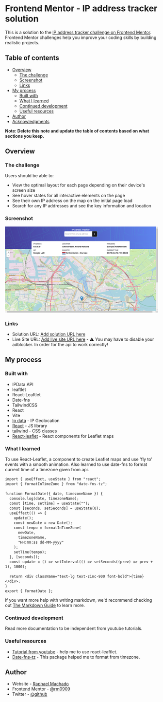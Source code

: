 # Frontend Mentor - IP address tracker solution

This is a solution to the [IP address tracker challenge on Frontend Mentor](https://www.frontendmentor.io/challenges/ip-address-tracker-I8-0yYAH0). Frontend Mentor challenges help you improve your coding skills by building realistic projects.

## Table of contents

- [Overview](#overview)
  - [The challenge](#the-challenge)
  - [Screenshot](#screenshot)
  - [Links](#links)
- [My process](#my-process)
  - [Built with](#built-with)
  - [What I learned](#what-i-learned)
  - [Continued development](#continued-development)
  - [Useful resources](#useful-resources)
- [Author](#author)
- [Acknowledgments](#acknowledgments)

**Note: Delete this note and update the table of contents based on what sections you keep.**

## Overview

### The challenge

Users should be able to:

- View the optimal layout for each page depending on their device's screen size
- See hover states for all interactive elements on the page
- See their own IP address on the map on the initial page load
- Search for any IP addresses and see the key information and location

### Screenshot

![screenshot](./src/assets/images/ss.png)

### Links

- Solution URL: [Add solution URL here](https://www.frontendmentor.io/solutions/ip-tracker-built-with-ipdata-api-and-leaftlet-WCtTRG7FzG)
- Live Site URL: [Add live site URL here](https://ip-tracker-rm.netlify.app) - ⚠ You may have to disable your adblocker. In order for the api to work correctly!

## My process

### Built with

- IPData API
- leaftlet
- React-Leaftlet
- Date-fns
- TailwindCSS
- React
- Vite
- [Ip data](https://ipdata.co/) - IP Geolocation
- [React](https://reactjs.org/) - JS library
- [tailwind](https://tailwindcss.com/) - CSS classes
- [React-leaflet](https://react-leaflet.js.org/) - React components for Leaflet maps

### What I learned

To use React-Leaflet, a component to create Leaflet maps and use 'fly to' events with a smooth animation.
Also learned to use date-fns to format current time of a timezone given from api.

```formated date
import { useEffect, useState } from "react";
import { formatInTimeZone } from "date-fns-tz";

function FormatDate({ date, timezoneName }) {
  console.log(date, timezoneName);
  const [time, setTime] = useState("");
  const [seconds, setSeconds] = useState(0);
  useEffect(() => {
    update();
    const newDate = new Date();
    const tempo = formatInTimeZone(
      newDate,
      timezoneName,
      "HH:mm:ss dd-MM-yyyy"
    );
    setTime(tempo);
  }, [seconds]);
  const update = () => setInterval(() => setSeconds((prev) => prev + 1), 1000);

  return <div className="text-lg text-zinc-900 font-bold">{time}</div>;
}
export { FormatDate };
```

If you want more help with writing markdown, we'd recommend checking out [The Markdown Guide](https://www.markdownguide.org/) to learn more.

### Continued development

Read more documentation to be independent from youtube tutorials.

### Useful resources

- [Tutorial from youtube](https://www.youtube.com/watch?v=62Y8SFi2wBk) - help me to use react-leaftlet.
- [Date-fns-tz](https://www.npmjs.com/package/date-fns-tz) - This package helped me to format from timezone.

## Author

- Website - [Raphael Machado](https://rm0909portfolio.netlify.app/)
- Frontend Mentor - [@rm0909](https://www.frontendmentor.io/profile/rm0909)
- Twitter - [@github](https://github.com/rm0909)
